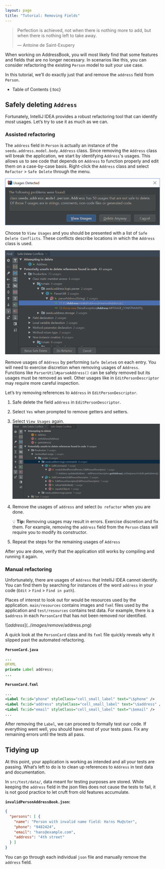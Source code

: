 ```yaml
---
layout: page
title: "Tutorial: Removing Fields"
---
```


> Perfection is achieved, not when there is nothing more to add, but when there is nothing left to take away.
>
> —  Antoine de Saint-Exupery

When working on AddressBook, you will most likely find that some features and fields that are no longer necessary. In scenarios like this, you can consider refactoring the existing `Person` model to suit your use case.

In this tutorial, we’ll do exactly just that and remove the `address` field from `Person`.

* Table of Contents
{:toc}

## Safely deleting `Address`

Fortunately, IntelliJ IDEA provides a robust refactoring tool that can identify *most* usages. Let’s try to use it as much as we can.

### Assisted refactoring

The `address` field in `Person` is actually an instance of the `seedu.address.model.body.Address` class. Since removing the `Address` class will break the application, we start by identifying `Address`'s usages. This allows us to see code that depends on `Address` to function properly and edit them on a case-by-case basis. Right-click the `Address` class and select `Refactor` \> `Safe Delete` through the menu.

![Usages detected](../images/remove/UnsafeDelete.png)

Choose to `View Usages` and you should be presented with a list of `Safe Delete Conflicts`. These conflicts describe locations in which the `Address` class is used.

![List of conflicts](../images/remove/SafeDeleteConflicts.png)

Remove usages of `Address` by performing `Safe Delete`s on each entry. You will need to exercise discretion when removing usages of `Address`. Functions like `ParserUtil#parseAddress()` can be safely removed but its usages must be removed as well. Other usages like in `EditPersonDescriptor` may require more careful inspection.

Let’s try removing references to `Address` in `EditPersonDescriptor`.

1. Safe delete the field `address` in `EditPersonDescriptor`.

1. Select `Yes` when prompted to remove getters and setters.

1. Select `View Usages` again.<br>
   ![UnsafeDeleteOnField](../images/remove/UnsafeDeleteOnField.png)

1. Remove the usages of `address` and select `Do refactor` when you are done.

   <div markdown="span" class="alert alert-primary">

   :bulb: **Tip:** Removing usages may result in errors. Exercise discretion and fix them. For example, removing the `address` field from the `Person` class will require you to modify its constructor.
   </div>

1. Repeat the steps for the remaining usages of `Address`

After you are done, verify that the application still works by compiling and running it again.

### Manual refactoring

Unfortunately, there are usages of `Address` that IntelliJ IDEA cannot identify. You can find them by searching for instances of the word `address` in your code (`Edit` \> `Find` \> `Find in path`).

Places of interest to look out for would be resources used by the application. `main/resources` contains images and `fxml` files used by the application and `test/resources` contains test data. For example, there is a `$address` in each `PersonCard` that has not been removed nor identified.

![$address](../images/remove/$address.png)

A quick look at the `PersonCard` class and its `fxml` file quickly reveals why it slipped past the automated refactoring.

**`PersonCard.java`**

``` java
...
@FXML
private Label address;
...
```

**`PersonCard.fxml`**

``` xml
...
<Label fx:id="phone" styleClass="cell_small_label" text="\$phone" />
<Label fx:id="address" styleClass="cell_small_label" text="\$address" />
<Label fx:id="email" styleClass="cell_small_label" text="\$email" />
...
```

After removing the `Label`, we can proceed to formally test our code. If everything went well, you should have most of your tests pass. Fix any remaining errors until the tests all pass.

## Tidying up

At this point, your application is working as intended and all your tests are passing. What’s left to do is to clean up references to `Address` in test data and documentation.

In `src/test/data/`, data meant for testing purposes are stored. While keeping the `address` field in the json files does not cause the tests to fail, it is not good practice to let cruft from old features accumulate.

**`invalidPersonAddressBook.json`:**

```json
{
  "persons": [ {
    "name": "Person with invalid name field: Ha!ns Mu@ster",
    "phone": "9482424",
    "email": "hans@example.com",
    "address": "4th street"
  } ]
}
```

You can go through each individual `json` file and manually remove the `address` field.
